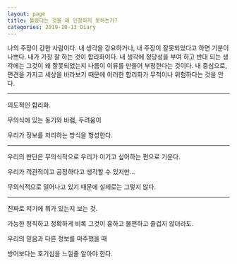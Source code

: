 ```yaml
---
layout: page
title: 틀렸다는 것을 왜 인정하지 못하는가?
categories: 2019-10-13 Diary
---
```


나의 주장이 강한 사람이다. 내 생각을 강요하거나, 내 주장이 잘못되었다고 하면 기분이 나쁘다. 내가 가장 잘 하는 것이 합리화이다. 내 생각에 정당성을 부여 하고 반대 되는 생각에는 그것이 왜 잘못되었는지 나름이 이류를 만들어 부정한다는 것이다. 내 중심으로, 편견을 가지고 세상을 바라보기 때문에 이러한 합리화가 무척이나 위험하다는 것을 안다. 

----

의도적인 합리화.

무의식에 있는 동기와 바램, 두려움이 

우리가 정보를 처리하는 방식을 형성한다.

----

우리의 판단은 무의식적으로 우리가 이기고 싶어하는 편으로 기운다.

우리가 객관적이고 공정하다고 생각할 수 있지만... 

무의식적으로 일어나고 있기 때문에 실제로는 그렇지 않다.

----

진짜로 저기에 뭐가 있는지 보는 것.

가능한 정직하고 정확하게 비록 그것이 흉하고 불편하고 즐겁지 않더라도.

우리의 믿음과 다른 정보를 마주했을 때

방어보다는 호기심을 느낄줄 알아야 한다.

